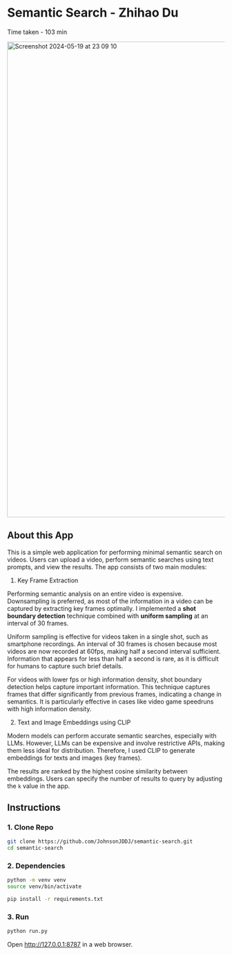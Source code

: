 # Semantic Search - Zhihao Du

Time taken - 103 min

<img width="1099" alt="Screenshot 2024-05-19 at 23 09 10" src="https://github.com/JohnsonJDDJ/semantic-search/assets/30473048/61c6ef29-30cc-431d-8914-9c9b2ac674e4">

## About this App

This is a simple web application for performing minimal semantic search on videos. Users can upload a video, perform semantic searches using text prompts, and view the results. The app consists of two main modules:

1. Key Frame Extraction
   
Performing semantic analysis on an entire video is expensive. Downsampling is preferred, as most of the information in a video can be captured by extracting key frames optimally. I implemented a **shot boundary detection** technique combined with **uniform sampling** at an interval of 30 frames.

Uniform sampling is effective for videos taken in a single shot, such as smartphone recordings. An interval of 30 frames is chosen because most videos are now recorded at 60fps, making half a second interval sufficient. Information that appears for less than half a second is rare, as it is difficult for humans to capture such brief details.

For videos with lower fps or high information density, shot boundary detection helps capture important information. This technique captures frames that differ significantly from previous frames, indicating a change in semantics. It is particularly effective in cases like video game speedruns with high information density.

2. Text and Image Embeddings using CLIP

Modern models can perform accurate semantic searches, especially with LLMs. However, LLMs can be expensive and involve restrictive APIs, making them less ideal for distribution. Therefore, I used CLIP to generate embeddings for texts and images (key frames).

The results are ranked by the highest cosine similarity between embeddings. Users can specify the number of results to query by adjusting the `k` value in the app.

## Instructions

### 1. Clone Repo

```bash
git clone https://github.com/JohnsonJDDJ/semantic-search.git
cd semantic-search
```

### 2. Dependencies

```bash
python -m venv venv
source venv/bin/activate
```

```bash
pip install -r requirements.txt
```

### 3. Run

```bash
python run.py
```

Open http://127.0.0.1:8787 in a web browser.
